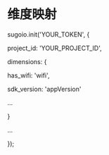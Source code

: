 # 维度映射

sugoio.init\('YOUR\_TOKEN', {

project\_id: 'YOUR\_PROJECT\_ID',

dimensions: {

has\_wifi: 'wifi',

sdk\_version: 'appVersion'

...

}

...

}\);

